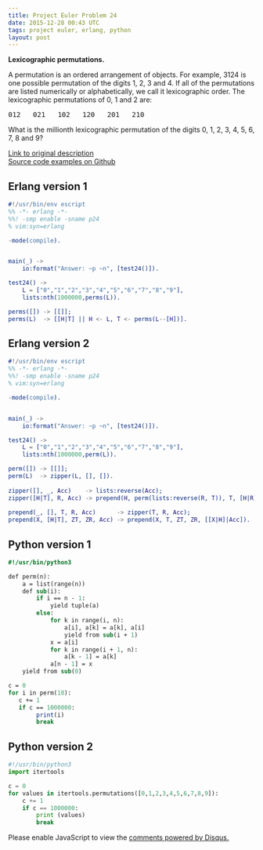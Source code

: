 ```yaml
---
title: Project Euler Problem 24
date: 2015-12-28 00:43 UTC
tags: project euler, erlang, python
layout: post
---
```


<b>Lexicographic permutations.</b>

A permutation is an ordered arrangement of objects. For example, 3124 is one possible permutation of the digits 1, 2, 3 and 4. If all of the permutations are listed numerically or alphabetically, we call it lexicographic order. The lexicographic permutations of 0, 1 and 2 are:<br>
<pre>
012   021   102   120   201   210
</pre>
What is the millionth lexicographic permutation of the digits 0, 1, 2, 3, 4, 5, 6, 7, 8 and 9?<br>


[Link to original description](https://projecteuler.net/problem=24)<br/>
[Source code examples on Github](https://github.com/mijkenator/pr_euler/tree/master/p24)<br>

## Erlang version 1
```erlang
#!/usr/bin/env escript
%% -*- erlang -*-
%%! -smp enable -sname p24
% vim:syn=erlang

-mode(compile).


main(_) ->
    io:format("Answer: ~p ~n", [test24()]).

test24() ->
    L = ["0","1","2","3","4","5","6","7","8","9"],
    lists:nth(1000000,perms(L)).

perms([]) -> [[]];
perms(L)  -> [[H|T] || H <- L, T <- perms(L--[H])].


```

## Erlang version 2
```erlang
#!/usr/bin/env escript
%% -*- erlang -*-
%%! -smp enable -sname p24
% vim:syn=erlang

-mode(compile).


main(_) ->
    io:format("Answer: ~p ~n", [test24()]).

test24() ->
    L = ["0","1","2","3","4","5","6","7","8","9"],
    lists:nth(1000000,perm(L)).

perm([]) -> [[]];
perm(L)  -> zipper(L, [], []).
 
zipper([], _, Acc)    -> lists:reverse(Acc);
zipper([H|T], R, Acc) -> prepend(H, perm(lists:reverse(R, T)), T, [H|R], Acc).
 
prepend(_, [], T, R, Acc)      -> zipper(T, R, Acc); 
prepend(X, [H|T], ZT, ZR, Acc) -> prepend(X, T, ZT, ZR, [[X|H]|Acc]).


```

## Python  version 1
```perl
#!/usr/bin/python3

def perm(n):
    a = list(range(n))
    def sub(i):
        if i == n - 1:
            yield tuple(a)
        else:
            for k in range(i, n):
                a[i], a[k] = a[k], a[i]
                yield from sub(i + 1)
            x = a[i]
            for k in range(i + 1, n):
                a[k - 1] = a[k]
            a[n - 1] = x
    yield from sub(0)

c = 0
for i in perm(10):
   c += 1
   if c == 1000000:
        print(i)
        break

```

## Python  version 2
```python
#!/usr/bin/python3
import itertools

c = 0
for values in itertools.permutations([0,1,2,3,4,5,6,7,8,9]):
    c += 1
    if c == 1000000:
        print (values)
        break

```


<div id="disqus_thread"></div>
<script>
/**
* RECOMMENDED CONFIGURATION VARIABLES: EDIT AND UNCOMMENT THE SECTION BELOW TO INSERT DYNAMIC VALUES FROM YOUR PLATFORM OR CMS.
* LEARN WHY DEFINING THESE VARIABLES IS IMPORTANT: https://disqus.com/admin/universalcode/#configuration-variables
*/
/*
var disqus_config = function () {
    this.page.url = '2015/12/28/project-euler-problem-24/'; // Replace PAGE_URL with your page's canonical URL variable
    this.page.identifier = 'pep24'; // Replace PAGE_IDENTIFIER with your page's unique identifier variable
};
*/
(function() { // DON'T EDIT BELOW THIS LINE
var d = document, s = d.createElement('script');

s.src = '//mijkenator.disqus.com/embed.js';

s.setAttribute('data-timestamp', +new Date());
(d.head || d.body).appendChild(s);
})();
</script>
<noscript>Please enable JavaScript to view the <a href="https://disqus.com/?ref_noscript" rel="nofollow">comments powered by Disqus.</a></noscript>


